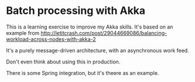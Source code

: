 # Batch processing with Akka #

This is a learning exercise to improve my Akka skills.  It's based on an example from http://letitcrash.com/post/29044669086/balancing-workload-across-nodes-with-akka-2

It's a purely message-driven architecture, with an asynchronous work feed.

Don't even think about using this in production. 

There is some Spring integration, but it's theere as an example. 
